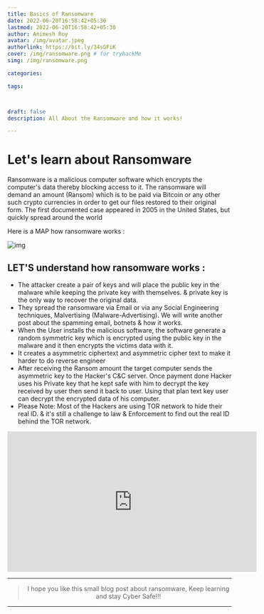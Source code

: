 ```yaml
---
title: Basics of Ransomware
date: 2022-06-20T16:58:42+05:30
lastmod: 2022-06-20T16:58:42+05:30
author: Animesh Roy
avatar: /img/avatar.jpeg
authorlink: https://bit.ly/34sGFiK
cover: /img/ransomware.png # for tryhackMe
simg: /img/ransomware.png

categories:

tags:



draft: false
description: All About the Ransomware and how it works! 

---
```


# Let's learn about Ransomware

Ransomware is a malicious computer software which encrypts the computer's data thereby blocking access to it. The ransomware will demand an amount (Ransom) which is to be paid 
via Bitcoin or any other such crypto currencies in order to get our files restored to their original form. The first documented case appeared in 2005 in the United States, but quickly spread around the world

Here is a MAP how ransomware works : 

![img](https://i.imgur.com/X2i2rKO.png)

## LET'S understand how ransomware works :

* The attacker create a pair of keys and will place the public key in the malware while keeping the private key with themselves. & private key is the only way to recover the original data.
* They spread the ransomware via Email or via any Social Engineering techniques, Malvertising (Malware-Advertising). We will write another post about the spamming email, botnets & how it works.
* When the User installs the malicious software, the software generate a random symmetric key which is encrypted using the public key in the malware and it then encrypts the victims data with it.
* It creates a asymmetric ciphertext and asymmetric cipher text to make it harder to do reverse engineer
* After receiving the Ransom amount the target computer sends the asymmetric key to the Hacker's C&C server. Once payment done Hacker uses his Private key that he kept safe with him to decrypt the key received by user then send it back to user. Using that plan text key user can decrypt the encrypted data of his computer.
* Please Note: Most of the Hackers are using TOR network to hide their real lD. & it's still a challenge to law & Enforcement to find out the real ID behind the TOR network.


<center>
<iframe width="560" height="315" src="https://www.youtube-nocookie.com/embed/KbuPAHqx3o4?controls=0" title="YouTube video player" frameborder="0" allow="accelerometer; autoplay; clipboard-write; encrypted-media; gyroscope; picture-in-picture" allowfullscreen></iframe>

---

> I hope you like this small blog post about ransomware, Keep learning and stay Cyber Safe!!!

</center>

---
<!-- Google Ads -->

<script async src="https://pagead2.googlesyndication.com/pagead/js/adsbygoogle.js"></script>
<ins class="adsbygoogle"
     style="display:block; text-align:center;"
     data-ad-layout="in-article"
     data-ad-format="fluid"
     data-ad-client="ca-pub-3526678290068011"
     data-ad-slot="7160066188"></ins>
<script>
     (adsbygoogle = window.adsbygoogle || []).push({});
</script>
<!-- END -->


<script data-name="BMC-Widget" data-cfasync="false" src="https://cdnjs.buymeacoffee.com/1.0.0/widget.prod.min.js" data-id="anir0y" data-description="Support me on Buy me a coffee!" data-message="" data-color="#5F7FFF" data-position="Right" data-x_margin="18" data-y_margin="18"></script>

<!-- EOF -->
